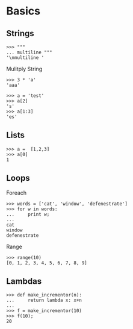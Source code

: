 # Basics #



## Strings ##

```
>>> """
... multiline """
'\nmultiline '
```

Mulitply String 

```
>>> 3 * 'a'
'aaa'

```

```
>>> a = 'test'
>>> a[2]
's'
>>> a[1:3]
'es'

```

## Lists ##

```
>>> a =  [1,2,3]
>>> a[0]
1
```


## Loops ##


Foreach

```
>>> words = ['cat', 'window', 'defenestrate']
>>> for w in words:
...     print w;
... 
cat
window
defenestrate
```

Range

```
>>> range(10)
[0, 1, 2, 3, 4, 5, 6, 7, 8, 9]
```

## Lambdas ##

```
>>> def make_incrementor(n):
...     return lambda x: x+n
... 
>>> f = make_incrementor(10)
>>> f(10);
20

```




